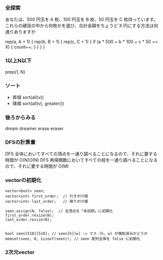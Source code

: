 ### 全探索
あなたは、500 円玉を A 枚、100 円玉を B 枚、50 円玉を C 枚持っています。 これらの硬貨の中から何枚かを選び、合計金額をちょうど X 円にする方法は何通りありますか

  rep(a, A + 1) {
    rep(b, B + 1) {
      rep(c, C + 1) {
        if (a * 500 + b * 100 + c * 50 == X) {
          count++;
        }
      }
    }
  }

### 1以上N以下
prep(1, N)

### ソート
- 昇順
sort(all(v))
- 降順
sort(all(v), greater<int>())

### 後ろからみる
 dream dreamer erase eraser

### DFSの計算量
DFS 全体においてすべての頂点を一通り調べることになるので、それに要する時間が O(N)O(N)
DFS 再帰関数においてすべての枝を一通り調べることになるので、それに要する時間が  O(M)

### vectorの初期化

	vector<bool> seen;
	vector<int> first_order;  // 行きがけ順
	vector<int> last_order;   // 帰りがけ順

	seen.assign(N, false);  // 全頂点を「未訪問」に初期化
	first_order.resize(N);
	last_order.resize(N);

	
	bool seen[510][510]; // seen[h][w] := マス (h, w) が検知済みかどうか
    memset(seen, 0, sizeof(seen)); // seen 配列全体を false に初期化
		
### 2次元vector